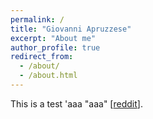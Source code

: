 ```yaml
---
permalink: /
title: "Giovanni Apruzzese"
excerpt: "About me"
author_profile: true
redirect_from: 
  - /about/
  - /about.html
---
```


This is a test 'aaa "aaa" [[reddit](www.reddit.com)].